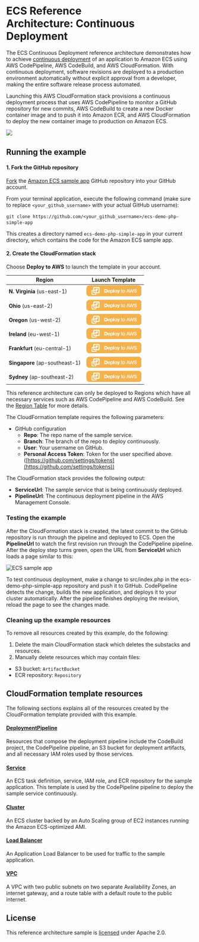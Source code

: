 # ECS Reference Architecture: Continuous Deployment


The ECS Continuous Deployment reference architecture demonstrates how to achieve [continuous deployment][continuous-deployment] of an application to Amazon ECS using AWS CodePipeline, AWS CodeBuild, and AWS CloudFormation. With continuous deployment, software revisions are deployed to a production environment automatically without explicit approval from a developer, making the entire software release process automated.

Launching this AWS CloudFormation stack provisions a continuous deployment process that uses AWS CodePipeline to monitor a GitHub repository for new commits, AWS CodeBuild to create a new Docker container image and to push it into Amazon ECR, and AWS CloudFormation to deploy the new container image to production on Amazon ECS.

[![](images/architecture.png)][architecture]

## Running the example

#### 1. Fork the GitHub repository

[Fork](https://help.github.com/articles/fork-a-repo/) the [Amazon ECS sample app](https://github.com/awslabs/ecs-demo-php-simple-app) GitHub repository into your GitHub account.

From your terminal application, execute the following command (make sure to replace `<your_github_username>` with your actual GitHub username):

```console
git clone https://github.com/<your_github_username>/ecs-demo-php-simple-app
```

This creates a directory named `ecs-demo-php-simple-app` in your current directory, which contains the code for the Amazon ECS sample app.

#### 2. Create the CloudFormation stack

Choose **Deploy to AWS** to launch the template in your account.

Region | Launch Template
------------ | -------------
**N. Virginia** (us-east-1) | [![Launch Stack into N. Virginia with CloudFormation](/images/deploy-to-aws.png)](https://console.aws.amazon.com/cloudformation/home?region=us-east-1#/stacks/new?stackName=ECS-ContinuousDeployment&templateURL=https://s3.amazonaws.com/ecs-refarch-continuous-deployment-us-east-1/ecs-refarch-continuous-deployment.yaml)
**Ohio** (us-east-2) | [![Launch Stack into Ohio with CloudFormation](/images/deploy-to-aws.png)](https://console.aws.amazon.com/cloudformation/home?region=us-east-2#/stacks/new?stackName=ECS-ContinuousDeployment&templateURL=https://s3-us-east-2.amazonaws.com/ecs-refarch-continuous-deployment-us-east-2/ecs-refarch-continuous-deployment.yaml)
**Oregon** (us-west-2) | [![Launch Stack into Oregon with CloudFormation](/images/deploy-to-aws.png)](https://console.aws.amazon.com/cloudformation/home?region=us-west-2#/stacks/new?stackName=ECS-ContinuousDeployment&templateURL=https://s3-us-west-2.amazonaws.com/ecs-refarch-continuous-deployment-us-west-2/ecs-refarch-continuous-deployment.yaml)
**Ireland** (eu-west-1) | [![Launch Stack into Ireland with CloudFormation](/images/deploy-to-aws.png)](https://console.aws.amazon.com/cloudformation/home?region=eu-west-1#/stacks/new?stackName=ECS-ContinuousDeployment&templateURL=https://s3-eu-west-1.amazonaws.com/ecs-refarch-continuous-deployment-eu-west-1/ecs-refarch-continuous-deployment.yaml)
**Frankfurt** (eu-central-1) | [![Launch Stack into Frankfurt with CloudFormation](/images/deploy-to-aws.png)](https://console.aws.amazon.com/cloudformation/home?region=eu-central-1#/stacks/new?stackName=ECS-ContinuousDeployment&templateURL=https://s3-eu-central-1.amazonaws.com/ecs-refarch-continuous-deployment-eu-central-1/ecs-refarch-continuous-deployment.yaml)
**Singapore** (ap-southeast-1) | [![Launch Stack into Singapore with CloudFormation](/images/deploy-to-aws.png)](https://console.aws.amazon.com/cloudformation/home?region=ap-southeast-1#/stacks/new?stackName=ECS-ContinuousDeployment&templateURL=https://s3-ap-southeast-1.amazonaws.com/ecs-refarch-continuous-deployment-ap-southeast-1/ecs-refarch-continuous-deployment.yaml)
**Sydney** (ap-southeast-2) | [![Launch Stack into Sydney with CloudFormation](/images/deploy-to-aws.png)](https://console.aws.amazon.com/cloudformation/home?region=ap-southeast-2#/stacks/new?stackName=ECS-ContinuousDeployment&templateURL=https://s3-ap-southeast-2.amazonaws.com/ecs-refarch-continuous-deployment-ap-southeast-2/ecs-refarch-continuous-deployment.yaml)

This reference architecture can only be deployed to Regions which have all necessary services such as AWS CodePipeline and AWS CodeBuild. See the [Region Table](https://aws.amazon.com/about-aws/global-infrastructure/regional-product-services/) for more details.

The CloudFormation template requires the following parameters:

- GitHub configuration
  - **Repo**: The repo name of the sample service.
  - **Branch**: The branch of the repo to deploy continuously.
  - **User**: Your username on GitHub.
  - **Personal Access Token**: Token for the user specified above. ([https://github.com/settings/tokens](https://github.com/settings/tokens))

The CloudFormation stack provides the following output:

- **ServiceUrl**: The sample service that is being continuously deployed.
- **PipelineUrl**: The continuous deployment pipeline in the AWS Management Console.

### Testing the example

After the CloudFormation stack is created, the latest commit to the GitHub repository is run through the pipeline and deployed to ECS. Open the **PipelineUrl** to watch the first revision run through the CodePipeline pipeline. After the deploy step turns green, open the URL from **ServiceUrl** which loads a page similar to this:

![ECS sample app](http://docs.aws.amazon.com/AmazonECS/latest/developerguide/images/simple-php-app.png)

To test continuous deployment, make a change to src/index.php in the ecs-demo-php-simple-app repository and push it to GitHub. CodePipeline detects the change, builds the new application, and deploys it to your cluster automatically. After the pipeline finishes deploying the revision, reload the page to see the changes made.

### Cleaning up the example resources

To remove all resources created by this example, do the following:

1. Delete the main CloudFormation stack which deletes the substacks and resources.
1. Manually delete resources which may contain files:
  - S3 bucket: `ArtifactBucket`
  - ECR repository: `Repository`

## CloudFormation template resources

The following sections explains all of the resources created by the CloudFormation template provided with this example.

#### [DeploymentPipeline](templates/deployment-pipeline.yaml)

  Resources that compose the deployment pipeline include the CodeBuild project, the CodePipeline pipeline, an S3 bucket for deployment artifacts, and all necessary IAM roles used by those services.

#### [Service](templates/service.yaml)

  An ECS task definition, service, IAM role, and ECR repository for the sample application. This template is used by the CodePipeline pipeline to deploy the sample service continuously.

#### [Cluster](templates/ecs-cluster.yaml)

  An ECS cluster backed by an Auto Scaling group of EC2 instances running the Amazon ECS-optimized AMI.

#### [Load Balancer](templates/load-balancer.yaml)

  An Application Load Balancer to be used for traffic to the sample application.

#### [VPC](templates/vpc.yaml)

  A VPC with two public subnets on two separate Availability Zones, an internet gateway, and a route table with a default route to the public internet.

## License

This reference architecture sample is [licensed][license] under Apache 2.0.


[continuous-deployment]: https://aws.amazon.com/devops/continuous-delivery/
[architecture]: images/architecture.pdf
[license]: LICENSE
